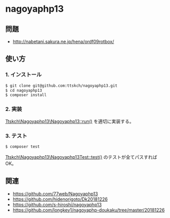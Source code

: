 # nagoyaphp13

## 問題

- http://nabetani.sakura.ne.jp/hena/ordf09rotbox/

## 使い方

### 1. インストール

```bash
$ git clone git@github.com:ttskch/nagoyaphp13.git
$ cd nagoyaphp13
$ composer install
```

### 2. 実装

[Ttskch\Nagoyaphp13\Nagoyaphp13::run()](/src/Nagoyaphp13.php#L7) を適切に実装する。

### 3. テスト

```bash
$ composer test
```

[Ttskch\Nagoyaphp13\Nagoyaphp13Test::test()](/tests/Nagoyaphp13Test.php#L22) のテストが全てパスすればOK。

## 関連

- https://github.com/77web/Nagoyaphp13
- https://github.com/hidenorigoto/Dk20181226
- https://github.com/s-hiroshi/nagoyaphp13
- https://github.com/longkey1/nagoyaphp-doukaku/tree/master/20181226
